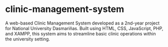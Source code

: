 # clinic-management-system
A web-based Clinic Management System developed as a 2nd-year project for National University Dasmariñas. Built using HTML, CSS, JavaScript, PHP, and XAMPP, this system aims to streamline basic clinic operations within the university setting.
